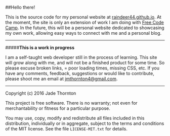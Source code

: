 ##Hello there!

This is the source code for my personal website at [raindeer44.github.io](raindeer44.github.io).
At the moment, the site is only an extension of work I am doing with [Free Code Camp](freecodecamp.com).
In the future, this will be a personal website dedicated to showcasing my
own work, allowing easy ways to connect with me and a personal blog.

---

#####**This is a work in progress**

I am a self-taught web developer still in the process of learning. This site
will grow along with me, and will not be a finished product for some time. So
please excuse broken links, = poor loading times, missing CSS, etc. If you have
any comments, feedback, suggestions or would like to contribute, please shoot
me an email at [jmthornton4@gmail.com](mailto:jmthornton4@gmail.com).

---

Copyright (c) 2016 Jade Thornton

This project is free software.  There is no warranty; not even for
merchantability or fitness for a particular purpose.

You may use, copy, modify and redistribute all files included in this
distribution, individually or in aggregate, subject to the terms and conditions
of the MIT license.  See the file `LICENSE-MIT.txt` for details.
